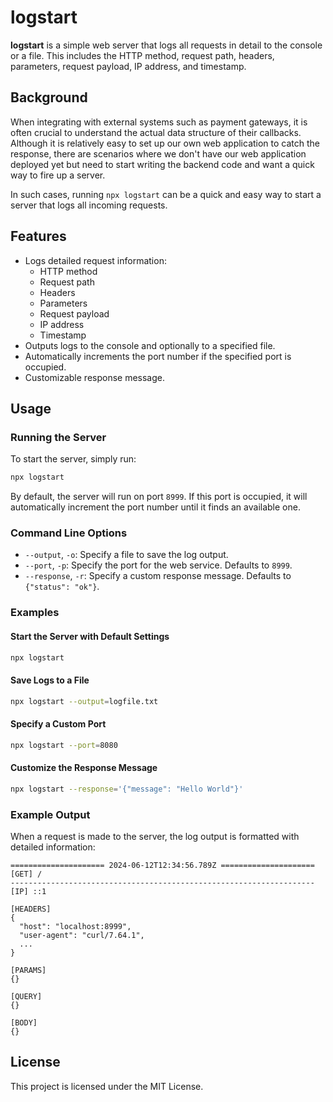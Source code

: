 # logstart

**logstart** is a simple web server that logs all requests in detail to the console or a file. This includes the HTTP method, request path, headers, parameters, request payload, IP address, and timestamp.

## Background

When integrating with external systems such as payment gateways, it is often crucial to understand the actual data structure of their callbacks. Although it is relatively easy to set up our own web application to catch the response, there are scenarios where we don't have our web application deployed yet but need to start writing the backend code and want a quick way to fire up a server.

In such cases, running `npx logstart` can be a quick and easy way to start a server that logs all incoming requests.

## Features

- Logs detailed request information:
  - HTTP method
  - Request path
  - Headers
  - Parameters
  - Request payload
  - IP address
  - Timestamp
- Outputs logs to the console and optionally to a specified file.
- Automatically increments the port number if the specified port is occupied.
- Customizable response message.

## Usage

### Running the Server

To start the server, simply run:

```bash
npx logstart
```

By default, the server will run on port `8999`. If this port is occupied, it will automatically increment the port number until it finds an available one.

### Command Line Options

- `--output`, `-o`: Specify a file to save the log output.
- `--port`, `-p`: Specify the port for the web service. Defaults to `8999`.
- `--response`, `-r`: Specify a custom response message. Defaults to `{"status": "ok"}`.

### Examples

#### Start the Server with Default Settings

```bash
npx logstart
```

#### Save Logs to a File

```bash
npx logstart --output=logfile.txt
```

#### Specify a Custom Port

```bash
npx logstart --port=8080
```

#### Customize the Response Message

```bash
npx logstart --response='{"message": "Hello World"}'
```

### Example Output

When a request is made to the server, the log output is formatted with detailed information:

```
===================== 2024-06-12T12:34:56.789Z =====================
[GET] /
--------------------------------------------------------------------
[IP] ::1

[HEADERS]
{
  "host": "localhost:8999",
  "user-agent": "curl/7.64.1",
  ...
}

[PARAMS]
{}

[QUERY]
{}

[BODY]
{}

```

## License

This project is licensed under the MIT License.
